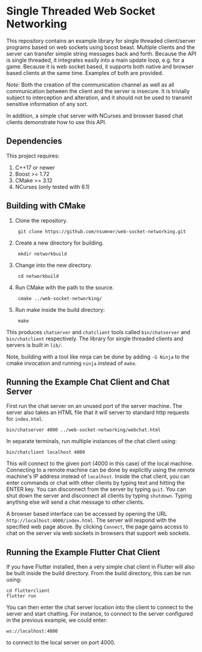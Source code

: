 
# Single Threaded Web Socket Networking

This repository contains an example library for single threaded client/server
programs based on web sockets using boost beast. Multiple clients and the server
can transfer simple string messages back and forth. Because the API is single
threaded, it integrates easily into a main update loop, e.g. for a game.
Because it is web socket based, it supports both native and browser based
clients at the same time. Examples of both are provided.

*Note:* Both the creation of the communication channel as well as all
communication between the client and the server is insecure. It is trivially
subject to interception and alteration, and it should not be used to transmit
sensitive information of any sort.

In addition, a simple chat server with NCurses and browser based chat clients
demonstrate how to use this API.

## Dependencies

This project requires:

1. C++17 or newer
2. Boost >= 1.72
3. CMake >= 3.12
4. NCurses (only tested with 6.1)

## Building with CMake

1. Clone the repository.

        git clone https://github.com/nsumner/web-socket-networking.git

2. Create a new directory for building.

        mkdir networkbuild

3. Change into the new directory.

        cd networkbuild

4. Run CMake with the path to the source.

        cmake ../web-socket-networking/

5. Run make inside the build directory:

        make

This produces `chatserver` and `chatclient` tools called `bin/chatserver` and
`bin/chatclient` respectively. The library for single threaded clients and
servers is built in `lib/`.

Note, building with a tool like ninja can be done by adding `-G Ninja` to
the cmake invocation and running `ninja` instead of `make`.


## Running the Example Chat Client and Chat Server

First run the chat server on an unused port of the server machine. The server
also takes an HTML file that it will server to standard http requests for
`index.html`.

    bin/chatserver 4000 ../web-socket-networking/webchat.html

In separate terminals, run multiple instances of the chat client using:

    bin/chatclient localhost 4000

This will connect to the given port (4000 in this case) of the local machine.
Connecting to a remote machine can be done by explicitly using the remote
machine's IP address instead of `localhost`. Inside the chat client, you can
enter commands or chat with other clients by typing text and hitting the
ENTER key. You can disconnect from the server by typing `quit`. You can shut
down the server and disconnect all clients by typing `shutdown`. Typing
anything else will send a chat message to other clients.

A browser based interface can be accessed by opening the URL
`http://localhost:4000/index.html`. The server will respond with the
specified web page above. By clicking `Connect`, the page gains access to
chat on the server via web sockets in browsers that support web sockets.

## Running the Example Flutter Chat Client

If you have Flutter installed, then a very simple chat client in Flutter
will also be built inside the build directory. From the build directory,
this can be run using:

    cd flutterclient
    flutter run

You can then enter the chat server location into the client to connect to
the server and start chatting. For instance, to connect to the server
configured in the previous example, we could enter:

    ws://localhost:4000

to connect to the local server on port 4000.


